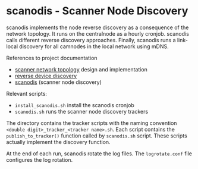 # scanodis - Scanner Node Discovery

scanodis implements the node reverse discovery as a consequence of the network topology. It runs on the centralnode as a hourly cronjob. scanodis calls different reverse discovery approaches. Finally, scanodis runs a link-local discovery for all camnodes in the local network using mDNS.

References to project documentation 

* [scanner network topology](../../../../blob/master/docs/network.md) design and implementation
* [reverse device discovery](../../../../blob/master/docs/reverse_discovery.md)
* [scanodis](../../../../blob/master/docs/scanodis.md) (scanner node discovery)

Relevant scripts:

* `install_scanodis.sh` install the scanodis cronjob
* `scanodis.sh` runs the scanner node discovery trackers

The directory contains the tracker scripts with the naming convention `<double digit>_tracker_<tracker name>.sh`. Each script contains the `publish_to_tracker()` function called by `scanodis.sh` script. These scripts actually implement the discovery function.

At the end of each run, scanodis rotate the log files. The `logrotate.conf` file configures the log rotation.